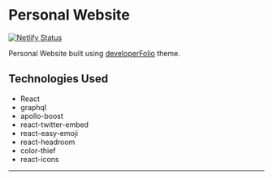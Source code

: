 # Personal Website

[![Netlify Status](https://api.netlify.com/api/v1/badges/734091dd-1ab9-4f5e-9fef-c7380a5204eb/deploy-status)](https://app.netlify.com/sites/inspiring-villani-80ede9/deploys)


Personal Website built using [developerFolio](https://github.com/saadpasta/developerFolio) theme.


## Technologies Used
- React
- graphql
- apollo-boost
- react-twitter-embed
- react-easy-emoji
- react-headroom
- color-thief
- react-icons
---
